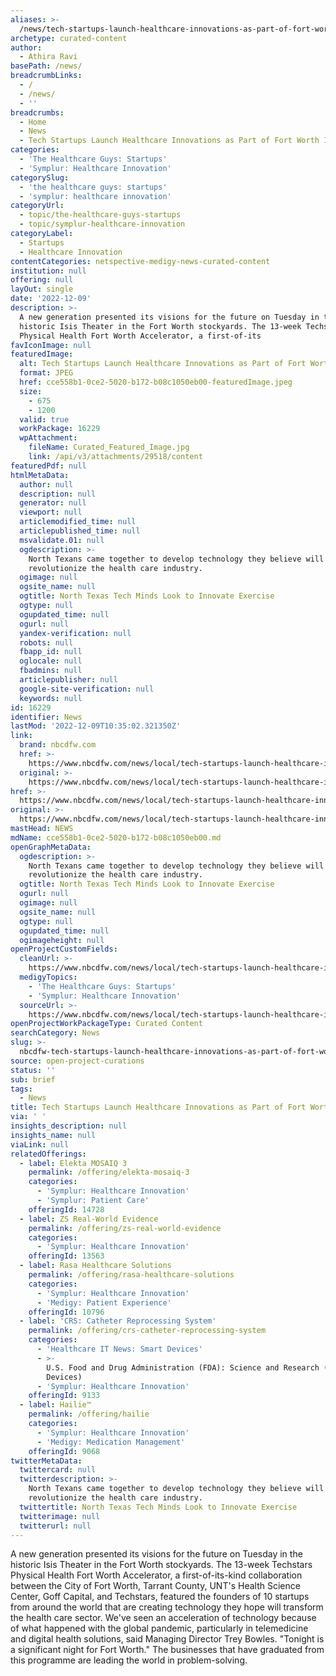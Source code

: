 ```yaml
---
aliases: >-
  /news/tech-startups-launch-healthcare-innovations-as-part-of-fort-worth-initiative
archetype: curated-content
author:
  - Athira Ravi
basePath: /news/
breadcrumbLinks:
  - /
  - /news/
  - ''
breadcrumbs:
  - Home
  - News
  - Tech Startups Launch Healthcare Innovations as Part of Fort Worth Initiative
categories:
  - 'The Healthcare Guys: Startups'
  - 'Symplur: Healthcare Innovation'
categorySlug:
  - 'the healthcare guys: startups'
  - 'symplur: healthcare innovation'
categoryUrl:
  - topic/the-healthcare-guys-startups
  - topic/symplur-healthcare-innovation
categoryLabel:
  - Startups
  - Healthcare Innovation
contentCategories: netspective-medigy-news-curated-content
institution: null
offering: null
layOut: single
date: '2022-12-09'
description: >-
  A new generation presented its visions for the future on Tuesday in the
  historic Isis Theater in the Fort Worth stockyards. The 13-week Techstars
  Physical Health Fort Worth Accelerator, a first-of-its
favIconImage: null
featuredImage:
  alt: Tech Startups Launch Healthcare Innovations as Part of Fort Worth Initiative
  format: JPEG
  href: cce558b1-0ce2-5020-b172-b08c1050eb00-featuredImage.jpeg
  size:
    - 675
    - 1200
  valid: true
  workPackage: 16229
  wpAttachment:
    fileName: Curated_Featured_Image.jpg
    link: /api/v3/attachments/29518/content
featuredPdf: null
htmlMetaData:
  author: null
  description: null
  generator: null
  viewport: null
  articlemodified_time: null
  articlepublished_time: null
  msvalidate.01: null
  ogdescription: >-
    North Texans came together to develop technology they believe will
    revolutionize the health care industry.
  ogimage: null
  ogsite_name: null
  ogtitle: North Texas Tech Minds Look to Innovate Exercise
  ogtype: null
  ogupdated_time: null
  ogurl: null
  yandex-verification: null
  robots: null
  fbapp_id: null
  oglocale: null
  fbadmins: null
  articlepublisher: null
  google-site-verification: null
  keywords: null
id: 16229
identifier: News
lastMod: '2022-12-09T10:35:02.321350Z'
link:
  brand: nbcdfw.com
  href: >-
    https://www.nbcdfw.com/news/local/tech-startups-launch-healthcare-innovations-as-part-of-fort-worth-initiative/3142554/
  original: >-
    https://www.nbcdfw.com/news/local/tech-startups-launch-healthcare-innovations-as-part-of-fort-worth-initiative/3142554/
href: >-
  https://www.nbcdfw.com/news/local/tech-startups-launch-healthcare-innovations-as-part-of-fort-worth-initiative/3142554/
original: >-
  https://www.nbcdfw.com/news/local/tech-startups-launch-healthcare-innovations-as-part-of-fort-worth-initiative/3142554/
mastHead: NEWS
mdName: cce558b1-0ce2-5020-b172-b08c1050eb00.md
openGraphMetaData:
  ogdescription: >-
    North Texans came together to develop technology they believe will
    revolutionize the health care industry.
  ogtitle: North Texas Tech Minds Look to Innovate Exercise
  ogurl: null
  ogimage: null
  ogsite_name: null
  ogtype: null
  ogupdated_time: null
  ogimageheight: null
openProjectCustomFields:
  cleanUrl: >-
    https://www.nbcdfw.com/news/local/tech-startups-launch-healthcare-innovations-as-part-of-fort-worth-initiative/3142554/
  medigyTopics:
    - 'The Healthcare Guys: Startups'
    - 'Symplur: Healthcare Innovation'
  sourceUrl: >-
    https://www.nbcdfw.com/news/local/tech-startups-launch-healthcare-innovations-as-part-of-fort-worth-initiative/3142554/
openProjectWorkPackageType: Curated Content
searchCategory: News
slug: >-
  nbcdfw-tech-startups-launch-healthcare-innovations-as-part-of-fort-worth-initiative
source: open-project-curations
status: ''
sub: brief
tags:
  - News
title: Tech Startups Launch Healthcare Innovations as Part of Fort Worth Initiative
via: ' '
insights_description: null
insights_name: null
viaLink: null
relatedOfferings:
  - label: Elekta MOSAIQ 3
    permalink: /offering/elekta-mosaiq-3
    categories:
      - 'Symplur: Healthcare Innovation'
      - 'Symplur: Patient Care'
    offeringId: 14728
  - label: ZS Real-World Evidence
    permalink: /offering/zs-real-world-evidence
    categories:
      - 'Symplur: Healthcare Innovation'
    offeringId: 13563
  - label: Rasa Healthcare Solutions
    permalink: /offering/rasa-healthcare-solutions
    categories:
      - 'Symplur: Healthcare Innovation'
      - 'Medigy: Patient Experience'
    offeringId: 10796
  - label: 'CRS: Catheter Reprocessing System'
    permalink: /offering/crs-catheter-reprocessing-system
    categories:
      - 'Healthcare IT News: Smart Devices'
      - >-
        U.S. Food and Drug Administration (FDA): Science and Research (Medical
        Devices)
      - 'Symplur: Healthcare Innovation'
    offeringId: 9133
  - label: Hailie™
    permalink: /offering/hailie
    categories:
      - 'Symplur: Healthcare Innovation'
      - 'Medigy: Medication Management'
    offeringId: 9068
twitterMetaData:
  twittercard: null
  twitterdescription: >-
    North Texans came together to develop technology they believe will
    revolutionize the health care industry.
  twittertitle: North Texas Tech Minds Look to Innovate Exercise
  twitterimage: null
  twitterurl: null
---
```

<p>A new generation presented its visions for the future on Tuesday in the historic Isis Theater in the Fort Worth stockyards. The 13-week Techstars Physical Health Fort Worth Accelerator, a first-of-its-kind collaboration between the City of Fort Worth, Tarrant County, UNT's Health Science Center, Goff Capital, and Techstars, featured the founders of 10 startups from around the world that are creating technology they hope will transform the health care sector. We've seen an acceleration of technology because of what happened with the global pandemic, particularly in telemedicine and digital health solutions, said Managing Director Trey Bowles. "Tonight is a significant night for Fort Worth." The businesses that have graduated from this programme are leading the world in problem-solving.</p>